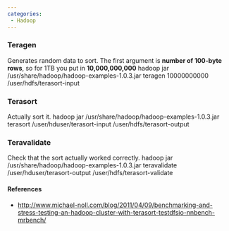 ```yaml
---
categories:
 - Hadoop
---
```

### Teragen

Generates random data to sort. The first argument is **number of
100-byte rows**, so for 1TB you put in **10,000,000,000** hadoop jar
/usr/share/hadoop/hadoop-examples-1.0.3.jar teragen 10000000000
/user/hdfs/terasort-input

### Terasort

Actually sort it. hadoop jar /usr/share/hadoop/hadoop-examples-1.0.3.jar
terasort /user/hduser/terasort-input /user/hdfs/terasort-output

### Teravalidate

Check that the sort actually worked correctly. hadoop jar
/usr/share/hadoop/hadoop-examples-1.0.3.jar teravalidate
/user/hduser/terasort-output /user/hdfs/terasort-validate

#### References

-   <http://www.michael-noll.com/blog/2011/04/09/benchmarking-and-stress-testing-an-hadoop-cluster-with-terasort-testdfsio-nnbench-mrbench/>

